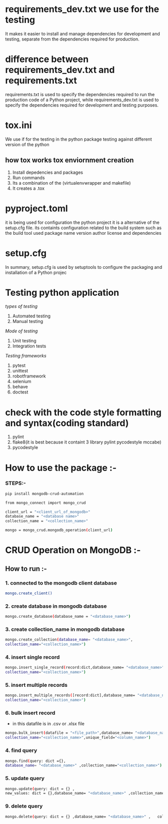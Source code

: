 # requirements_dev.txt we use for the testing
It makes it easier to install and manage dependencies for development and testing, separate from the dependencies required for production.

# difference between requirements_dev.txt and requirements.txt

requirements.txt is used to specify the dependencies required to run the production code of a Python project, while requirements_dev.txt is used to specify the dependencies required for development and testing purposes.

# tox.ini
We use if for the testing in the python package testing against different version of the python 

## how tox works tox enviornment creation
1. Install depedencies and packages 
2. Run commands
3. Its a combination of the (virtualenvwrapper and makefile)
4. It creates a .tox


# pyproject.toml
it is being used for configuration the python project it is a alternative of the setup.cfg file. its containts configuration related to the build system
such as the build tool used package name version author license and dependencies

# setup.cfg
In summary, setup.cfg is used by setuptools to configure the packaging and installation of a Python projec

# Testing python application
*types of testing*
1. Automated testing 
2. Manual testing

*Mode of testing*
1. Unit testing
2. Integration tests

*Testing frameworks*

1. pytest
2. unittest
3. robotframework
4. selenium
5. behave
6. doctest

# check with the code style formatting and syntax(coding standard)

1. pylint
2. flake8(it is best because it containt 3 library pylint pycodestyle mccabe)
3. pycodestyle


# How to use the package :-

### STEPS:-

```bash
pip install mongodb-crud-automation
```

```bash
from mongo_connect import mongo_crud
```

```bash
client_url = "<client_url_of_mongodb>"
database_name = "<database name>"
collection_name = "<collection_name>"
``` 

```bash
mongo = mongo_crud.mongodb_operation(client_url)
```

# CRUD Operation on MongoDB :-

## How to run :-

### 1. connected to the mongodb client database 

```bash
mongo.create_client()
```

### 2. create database in mongodb database 

```bash
mongo.create_database(database_name = "<database_name>")
```

### 3. create collection_name in mongodb database

```bash
mongo.create_collection(database_name= "<database_name>",
collection_name="<collection_name>")
```

### 4. insert single record 

```bash
mongo.insert_single_record(record:dict,database_name= "<database_name>",
collection_name="<collection_name>")
```

### 5. insert multiple records

```bash
mongo.insert_multiple_records([record:dict],database_name= "<database_name>" ,
collection_name="<collection_name>")
```

### 6. bulk insert record 
- in this datafile is in .csv or .xlsx file 

```bash
mongo.bulk_insert(datafile = "<file_path>",database_name= "<database_name>" ,
collection_name="<collection_name>",unique_field="<column_name>")
```

### 4. find query  
```bash
mongo.find(query: dict ={}, 
database_name= "<database_name>" ,collection_name="<collection_name>")
```

### 5. update query
```bash
mongo.update(query: dict = {} ,
new_values: dict = {},database_name= "<database_name>" ,collection_name="<collection_name>")
```

### 9. delete query
```bash
mongo.delete(query: dict = {} ,database_name= "<database_name>" ,   collection_name="<collection_name>")
```
